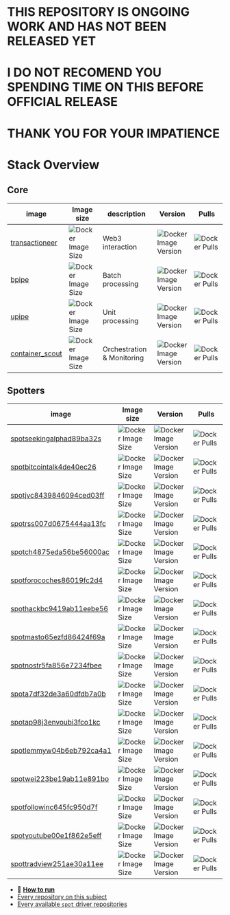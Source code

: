 
# THIS REPOSITORY IS ONGOING WORK AND HAS NOT BEEN RELEASED YET
# I DO NOT RECOMEND YOU SPENDING TIME ON THIS BEFORE OFFICIAL RELEASE
# THANK YOU FOR YOUR IMPATIENCE

# Stack Overview

## Core

| image | Image size | description | Version | Pulls |
| --- |  --- | --- | --- | --- |
| [transactioneer](https://github.com/exorde-labs/transactioneer/tree/main) | ![Docker Image Size](https://img.shields.io/docker/image-size/exordelabs/transactioneer) | Web3 interaction | ![Docker Image Version](https://img.shields.io/docker/v/exordelabs/transactioneer)| ![Docker Pulls](https://img.shields.io/docker/pulls/exordelabs/transactioneer) |
| [bpipe](https://github.com/exorde-labs/bpipe/tree/main) | ![Docker Image Size](https://img.shields.io/docker/image-size/exordelabs/bpipe) | Batch processing |  ![Docker Image Version](https://img.shields.io/docker/v/exordelabs/bpipe)| ![Docker Pulls](https://img.shields.io/docker/pulls/exordelabs/bpipe ) |
| [upipe](https://github.com/exorde-labs/upipe/tree/main) |  ![Docker Image Size](https://img.shields.io/docker/image-size/exordelabs/upipe) | Unit processing | ![Docker Image Version](https://img.shields.io/docker/v/exordelabs/upipe)| ![Docker Pulls](https://img.shields.io/docker/pulls/exordelabs/upipe) |
| [container_scout](https://github.com/exorde-labs/container_scout/tree/main) | ![Docker Image Size](https://img.shields.io/docker/image-size/exordelabs/container_scout)| Orchestration & Monitoring | ![Docker Image Version](https://img.shields.io/docker/v/exordelabs/container_scout)| ![Docker Pulls](https://img.shields.io/docker/pulls/exordelabs/container_scout) |

## Spotters

| image | Image size | Version | Pulls |
| --- |  --- | --- | --- |
| [spotseekingalphad89ba32s](https://github.com/exorde-labs/seekingalphad89ba32s/tree/main) | ![Docker Image Size](https://img.shields.io/docker/image-size/exordelabs/spotseekingalphad89ba32s) |  ![Docker Image Version](https://img.shields.io/docker/v/exordelabs/spotseekingalphad89ba32s) | ![Docker Pulls](https://img.shields.io/docker/pulls/exordelabs/spotseekingalphad89ba32s) | 
| [spotbitcointalk4de40ec26](https://github.com/exorde-labs/bitcointalk4de40ec26/tree/main) | ![Docker Image Size](https://img.shields.io/docker/image-size/exordelabs/spotbitcointalk4de40ec26) |  ![Docker Image Version](https://img.shields.io/docker/v/exordelabs/spotbitcointalk4de40ec26) | ![Docker Pulls](https://img.shields.io/docker/pulls/exordelabs/spotbitcointalk4de40ec26) | 
| [spotjvc8439846094ced03ff](https://github.com/exorde-labs/jvc8439846094ced03ff/tree/main) | ![Docker Image Size](https://img.shields.io/docker/image-size/exordelabs/spotjvc8439846094ced03ff) |  ![Docker Image Version](https://img.shields.io/docker/v/exordelabs/spotjvc8439846094ced03ff) | ![Docker Pulls](https://img.shields.io/docker/pulls/exordelabs/spotjvc8439846094ced03ff) | 
| [spotrss007d0675444aa13fc](https://github.com/exorde-labs/rss007d0675444aa13fc/tree/main) | ![Docker Image Size](https://img.shields.io/docker/image-size/exordelabs/spotrss007d0675444aa13fc) |  ![Docker Image Version](https://img.shields.io/docker/v/exordelabs/spotrss007d0675444aa13fc) | ![Docker Pulls](https://img.shields.io/docker/pulls/exordelabs/spotrss007d0675444aa13fc) | 
| [spotch4875eda56be56000ac](https://github.com/exorde-labs/ch4875eda56be56000ac/tree/main) | ![Docker Image Size](https://img.shields.io/docker/image-size/exordelabs/spotch4875eda56be56000ac) |  ![Docker Image Version](https://img.shields.io/docker/v/exordelabs/spotch4875eda56be56000ac) | ![Docker Pulls](https://img.shields.io/docker/pulls/exordelabs/spotch4875eda56be56000ac) | 
| [spotforocoches86019fc2d4](https://github.com/exorde-labs/forocoches86019fc2d4/tree/main) | ![Docker Image Size](https://img.shields.io/docker/image-size/exordelabs/spotforocoches86019fc2d4) |  ![Docker Image Version](https://img.shields.io/docker/v/exordelabs/spotforocoches86019fc2d4) | ![Docker Pulls](https://img.shields.io/docker/pulls/exordelabs/spotforocoches86019fc2d4) | 
| [spothackbc9419ab11eebe56](https://github.com/exorde-labs/hackbc9419ab11eebe56/tree/main) | ![Docker Image Size](https://img.shields.io/docker/image-size/exordelabs/spothackbc9419ab11eebe56) |  ![Docker Image Version](https://img.shields.io/docker/v/exordelabs/spothackbc9419ab11eebe56) | ![Docker Pulls](https://img.shields.io/docker/pulls/exordelabs/spothackbc9419ab11eebe56) | 
| [spotmasto65ezfd86424f69a](https://github.com/exorde-labs/masto65ezfd86424f69a/tree/main) | ![Docker Image Size](https://img.shields.io/docker/image-size/exordelabs/spotmasto65ezfd86424f69a) |  ![Docker Image Version](https://img.shields.io/docker/v/exordelabs/spotmasto65ezfd86424f69a) | ![Docker Pulls](https://img.shields.io/docker/pulls/exordelabs/spotmasto65ezfd86424f69a) | 
| [spotnostr5fa856e7234fbee](https://github.com/exorde-labs/nostr5fa856e7234fbee/tree/main) | ![Docker Image Size](https://img.shields.io/docker/image-size/exordelabs/spotnostr5fa856e7234fbee) |  ![Docker Image Version](https://img.shields.io/docker/v/exordelabs/spotnostr5fa856e7234fbee) | ![Docker Pulls](https://img.shields.io/docker/pulls/exordelabs/spotnostr5fa856e7234fbee) | 
| [spota7df32de3a60dfdb7a0b](https://github.com/exorde-labs/a7df32de3a60dfdb7a0b/tree/main) | ![Docker Image Size](https://img.shields.io/docker/image-size/exordelabs/spota7df32de3a60dfdb7a0b) |  ![Docker Image Version](https://img.shields.io/docker/v/exordelabs/spota7df32de3a60dfdb7a0b) | ![Docker Pulls](https://img.shields.io/docker/pulls/exordelabs/spota7df32de3a60dfdb7a0b) | 
| [spotap98j3envoubi3fco1kc](https://github.com/exorde-labs/ap98j3envoubi3fco1kc/tree/main) | ![Docker Image Size](https://img.shields.io/docker/image-size/exordelabs/spotap98j3envoubi3fco1kc) |  ![Docker Image Version](https://img.shields.io/docker/v/exordelabs/spotap98j3envoubi3fco1kc) | ![Docker Pulls](https://img.shields.io/docker/pulls/exordelabs/spotap98j3envoubi3fco1kc) | 
| [spotlemmyw04b6eb792ca4a1](https://github.com/exorde-labs/lemmyw04b6eb792ca4a1/tree/main) | ![Docker Image Size](https://img.shields.io/docker/image-size/exordelabs/spotlemmyw04b6eb792ca4a1) |  ![Docker Image Version](https://img.shields.io/docker/v/exordelabs/spotlemmyw04b6eb792ca4a1) | ![Docker Pulls](https://img.shields.io/docker/pulls/exordelabs/spotlemmyw04b6eb792ca4a1) | 
| [spotwei223be19ab11e891bo](https://github.com/exorde-labs/wei223be19ab11e891bo/tree/main) | ![Docker Image Size](https://img.shields.io/docker/image-size/exordelabs/spotwei223be19ab11e891bo) |  ![Docker Image Version](https://img.shields.io/docker/v/exordelabs/spotwei223be19ab11e891bo) | ![Docker Pulls](https://img.shields.io/docker/pulls/exordelabs/spotwei223be19ab11e891bo) | 
| [spotfollowinc645fc950d7f](https://github.com/exorde-labs/followinc645fc950d7f/tree/main) | ![Docker Image Size](https://img.shields.io/docker/image-size/exordelabs/spotfollowinc645fc950d7f) |  ![Docker Image Version](https://img.shields.io/docker/v/exordelabs/spotfollowinc645fc950d7f) | ![Docker Pulls](https://img.shields.io/docker/pulls/exordelabs/spotfollowinc645fc950d7f) | 
| [spotyoutube00e1f862e5eff](https://github.com/exorde-labs/youtube00e1f862e5eff/tree/main) | ![Docker Image Size](https://img.shields.io/docker/image-size/exordelabs/spotyoutube00e1f862e5eff) |  ![Docker Image Version](https://img.shields.io/docker/v/exordelabs/spotyoutube00e1f862e5eff) | ![Docker Pulls](https://img.shields.io/docker/pulls/exordelabs/spotyoutube00e1f862e5eff) | 
| [spottradview251ae30a11ee](https://github.com/exorde-labs/tradview251ae30a11ee/tree/main) | ![Docker Image Size](https://img.shields.io/docker/image-size/exordelabs/spottradview251ae30a11ee) |  ![Docker Image Version](https://img.shields.io/docker/v/exordelabs/spottradview251ae30a11ee) | ![Docker Pulls](https://img.shields.io/docker/pulls/exordelabs/spottradview251ae30a11ee) | 


- :blue_book: [**How to run**](./MANUAL.md)
- [Every repository on this subject](https://github.com/search?q=topic%3Aexorde-spot+org%3Aexorde-labs+&type=repositories)
- [Every available `spot` driver repositories](https://github.com/search?q=topic%3Aexorde-spot-driver+org%3Aexorde-labs+&type=repositories)
